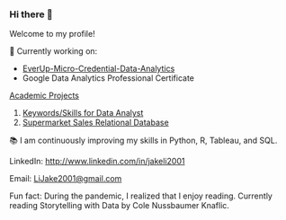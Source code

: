 ### Hi there 👋
Welcome to my profile!

:pencil: Currently working on: 
- [EverUp-Micro-Credential-Data-Analytics](https://github.com/JakeLi2001/EverUp-Micro-Credential-Data-Analytics)
- Google Data Analytics Professional Certificate

[Academic Projects](https://github.com/JakeLi2001/Academic-Projects)
1. [Keywords/Skills for Data Analyst](https://github.com/JakeLi2001/Academic-Projects/tree/main/CIS%203120%20-%20Programming%20for%20Analytics)
2. [Supermarket Sales Relational Database](https://github.com/JakeLi2001/Academic-Projects/tree/main/CIS%203400%20-%20Database%20Management%20Systems)

:books:	I am continuously improving my skills in Python, R, Tableau, and SQL.

LinkedIn: http://www.linkedin.com/in/jakeli2001

Email: LiJake2001@gmail.com

Fun fact: During the pandemic, I realized that I enjoy reading. Currently reading Storytelling with Data by Cole Nussbaumer Knaflic.



<!--
**JakeLi2001/JakeLi2001** is a ✨ _special_ ✨ repository because its `README.md` (this file) appears on your GitHub profile.

Here are some ideas to get you started:

- 🔭 I’m currently working on ...
- 🌱 I’m currently learning ...
- 👯 I’m looking to collaborate on ...
- 🤔 I’m looking for help with ...
- 💬 Ask me about ...
- 📫 How to reach me: ...
- 😄 Pronouns: ...
- ⚡ Fun fact: ...
-->
